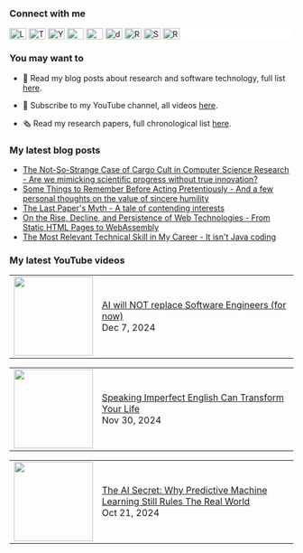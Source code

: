 ### Connect with me

<div style="background-color: white;">
  <a href="https://linkedin.com/in/cesarsotovalero" target="blank"><img align="center" src="https://cdn.jsdelivr.net/npm/simple-icons@3.0.1/icons/linkedin.svg" alt="LinkedIn" height="20" width="30" /></a>
  <a href="https://x.com/cesarsotovalero" target="blank"><img align="center" src="https://cdn.jsdelivr.net/npm/simple-icons@13.12.0/icons/x.svg" alt="Twitter" height="20" width="30" /></a>
  <a href="https://www.youtube.com/channel/UCR4rI98w6-MqYoCS6jR9LGg" target="blank"><img align="center" src="https://cdn.jsdelivr.net/npm/simple-icons@3.0.1/icons/youtube.svg" alt="YouTube" height="20" width="30" /></a>
  <a href="https://scholar.google.es/citations?user=jNBoowwAAAAJ&hl=en" target="blank"><img align="center" src="https://cdn.jsdelivr.net/npm/simple-icons@3.0.1/icons/googlescholar.svg" alt="GoogleSchoolar" height="20" width="30" /></a>
  <a href="https://orcid.org/0000-0003-0541-6411" target="blank"><img align="center" src="https://cdn.jsdelivr.net/npm/simple-icons@3.0.1/icons/orcid.svg" alt="ORCID" height="20" width="30" /></a>
  <a href="https://dblp.uni-trier.de/pid/192/3923.html" target="blank"><img align="center" src="https://cdn.jsdelivr.net/npm/simple-icons@3.0.1/icons/dblp.svg" alt="dblp" height="20" width="30" /></a>
  <a href="https://www.researchgate.net/profile/Cesar_Soto-Valero" target="blank"><img align="center" src="https://cdn.jsdelivr.net/npm/simple-icons@3.0.1/icons/researchgate.svg" alt="ResearchGate" height="20" width="30" /></a>
  <a href="https://stackoverflow.com/users/10480869/cesarsotovalero" target="blank"><img align="center" src="https://cdn.jsdelivr.net/npm/simple-icons@3.0.1/icons/stackoverflow.svg" alt="StackOverflow" height="20" width="30" /></a>
  <a href="http://feeds.feedburner.com/cesarsotovalero" target="blank"><img align="center" src="https://cdn.jsdelivr.net/npm/simple-icons@3.0.1/icons/rss.svg" alt="R" height="20" width="30" /></a>
</div>

### You may want to
  
- 📕 Read my blog posts about research and software technology, full list [here](https://www.cesarsotovalero.net/blog).

- 🎥 Subscribe to my YouTube channel, all videos [here](https://www.youtube.com/@cesarsotovalero/videos).

- 🗞 Read my research papers, full chronological list [here](https://www.cesarsotovalero.net/publications).

### My latest blog posts

<!-- BLOG-POST-LIST:START -->
- [The Not-So-Strange Case of Cargo Cult in Computer Science Research - Are we mimicking scientific progress without true innovation?](https://www.cesarsotovalero.net/blog/the-not-so-strange-case-of-cargo-cult-in-computer-science-research.html)
- [Some Things to Remember Before Acting Pretentiously - And a few personal thoughts on the value of sincere humility](https://www.cesarsotovalero.net/blog/some-things-to-remember-before-acting-pretentiously.html)
- [The Last Paper&#39;s Myth - A tale of contending interests](https://www.cesarsotovalero.net/blog/the-last-paper-myth.html)
- [On the Rise, Decline, and Persistence of Web Technologies - From Static HTML Pages to WebAssembly](https://www.cesarsotovalero.net/blog/the-evolution-of-the-web-from-html-to-webassembly.html)
- [The Most Relevant Technical Skill in My Career - It isn&#39;t Java coding](https://www.cesarsotovalero.net/blog/the-most-relevant-technical-skill-in-my-career.html)
<!-- BLOG-POST-LIST:END -->

### My latest YouTube videos

<!-- YOUTUBE:START --><table style="border: none;"><tr><td style="border: none;"><a href="https://www.youtube.com/watch?v=kw7fvHf4rDw"><img width="140px" src="https://i.ytimg.com/vi/kw7fvHf4rDw/mqdefault.jpg"></a></td><td style="border: none;"><a href="https://www.youtube.com/watch?v=kw7fvHf4rDw">AI will NOT replace Software Engineers &lpar;for now&rpar;</a><br/>Dec 7, 2024</td></tr></table><table style="border: none;"><tr><td style="border: none;"><a href="https://www.youtube.com/watch?v=GRd2nxNTZDI"><img width="140px" src="https://i.ytimg.com/vi/GRd2nxNTZDI/mqdefault.jpg"></a></td><td style="border: none;"><a href="https://www.youtube.com/watch?v=GRd2nxNTZDI">Speaking Imperfect English Can Transform Your Life</a><br/>Nov 30, 2024</td></tr></table><table style="border: none;"><tr><td style="border: none;"><a href="https://www.youtube.com/watch?v=n1t3XEAyUgQ"><img width="140px" src="https://i.ytimg.com/vi/n1t3XEAyUgQ/mqdefault.jpg"></a></td><td style="border: none;"><a href="https://www.youtube.com/watch?v=n1t3XEAyUgQ">The AI Secret: Why Predictive Machine Learning Still Rules The Real World</a><br/>Oct 21, 2024</td></tr></table><!-- YOUTUBE:END -->
